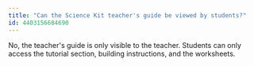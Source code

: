 ```yaml
---
title: "Can the Science Kit teacher's guide be viewed by students?"
id: 4403156684690
---
```


No, the teacher's guide is only visible to the teacher. Students can only access the tutorial section, building instructions, and the worksheets.

